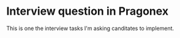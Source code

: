 # Interview question in Pragonex

This is one the interview tasks I'm asking canditates to implement.

